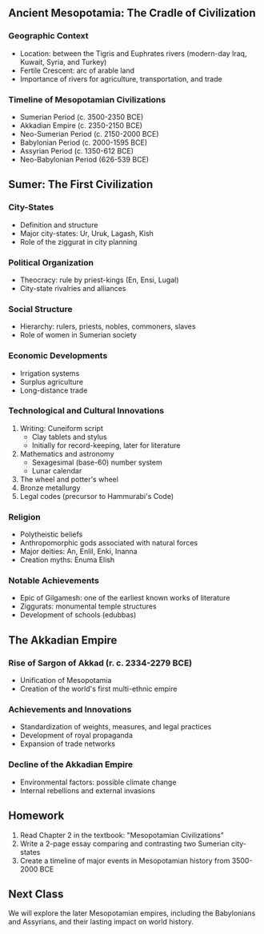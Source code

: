 
## Ancient Mesopotamia: The Cradle of Civilization

### Geographic Context
- Location: between the Tigris and Euphrates rivers (modern-day Iraq, Kuwait, Syria, and Turkey)
- Fertile Crescent: arc of arable land
- Importance of rivers for agriculture, transportation, and trade

### Timeline of Mesopotamian Civilizations
- Sumerian Period (c. 3500-2350 BCE)
- Akkadian Empire (c. 2350-2150 BCE)
- Neo-Sumerian Period (c. 2150-2000 BCE)
- Babylonian Period (c. 2000-1595 BCE)
- Assyrian Period (c. 1350-612 BCE)
- Neo-Babylonian Period (626-539 BCE)

## Sumer: The First Civilization

### City-States
- Definition and structure
- Major city-states: Ur, Uruk, Lagash, Kish
- Role of the ziggurat in city planning

### Political Organization
- Theocracy: rule by priest-kings (En, Ensi, Lugal)
- City-state rivalries and alliances

### Social Structure
- Hierarchy: rulers, priests, nobles, commoners, slaves
- Role of women in Sumerian society

### Economic Developments
- Irrigation systems
- Surplus agriculture
- Long-distance trade

### Technological and Cultural Innovations
1. Writing: Cuneiform script
   - Clay tablets and stylus
   - Initially for record-keeping, later for literature
2. Mathematics and astronomy
   - Sexagesimal (base-60) number system
   - Lunar calendar
3. The wheel and potter's wheel
4. Bronze metallurgy
5. Legal codes (precursor to Hammurabi's Code)

### Religion
- Polytheistic beliefs
- Anthropomorphic gods associated with natural forces
- Major deities: An, Enlil, Enki, Inanna
- Creation myths: Enuma Elish

### Notable Achievements
- Epic of Gilgamesh: one of the earliest known works of literature
- Ziggurats: monumental temple structures
- Development of schools (edubbas)

## The Akkadian Empire

### Rise of Sargon of Akkad (r. c. 2334-2279 BCE)
- Unification of Mesopotamia
- Creation of the world's first multi-ethnic empire

### Achievements and Innovations
- Standardization of weights, measures, and legal practices
- Development of royal propaganda
- Expansion of trade networks

### Decline of the Akkadian Empire
- Environmental factors: possible climate change
- Internal rebellions and external invasions

## Homework
1. Read Chapter 2 in the textbook: "Mesopotamian Civilizations"
2. Write a 2-page essay comparing and contrasting two Sumerian city-states
3. Create a timeline of major events in Mesopotamian history from 3500-2000 BCE

## Next Class
We will explore the later Mesopotamian empires, including the Babylonians and Assyrians, and their lasting impact on world history.
